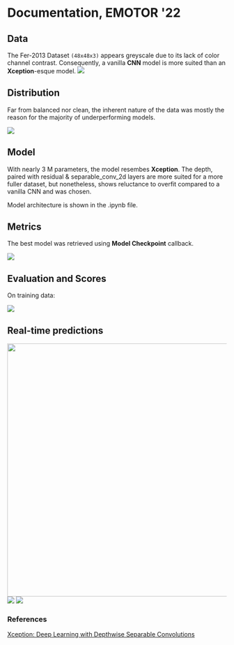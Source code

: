 # Documentation, EMOTOR '22

## Data

The Fer-2013 Dataset ```(48x48x3)``` appears greyscale due to its lack of color channel contrast.
Consequently, a vanilla __CNN__ model is more suited than an **Xception**-esque model.
<img src="images/samples.png" >

## Distribution

Far from balanced nor clean, the inherent nature of the data was mostly 
the reason for the majority of underperforming models.

<img src="images/distribution.png" >

## Model

With nearly 3 M parameters, the model resembes **Xception**.
The depth, paired with residual & separable_conv_2d layers are more suited for a more fuller dataset, but nonetheless, shows reluctance to overfit compared to a vanilla CNN and was chosen.

Model architecture is shown in the .ipynb file.

## Metrics
The best model was retrieved using __Model Checkpoint__ callback.

<img src="images/metrics.png" >


## Evaluation and Scores
On training data:

<img src="images/confmat.png" >


## Real-time predictions

<img src="images/rt1.PNG" width = 580>

<img src="images/rt2.PNG" >

<img src="images/rt3.PNG" >


### References
[Xception: Deep Learning with Depthwise Separable Convolutions](https://arxiv.org/abs/1610.02357 "arxiv")
